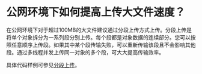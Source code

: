 # 公网环境下如何提高上传大文件速度？<a name="ZH-CN_TOPIC_0159383600"></a>

在公网环境下对于超过100MB的大文件建议通过分段上传方式上传。分段上传是将单个对象拆分为一系列段分别上传。每个段都是对象数据的连续部分。您可以按照任意顺序上传段。如果其中某个段传输失败，可以重新传输该段且不会影响其他段。通过多线程并发上传同一对象的多个段，可大大提高传输效率。

具体代码样例可参见[分段上传](分段上传.md)。

